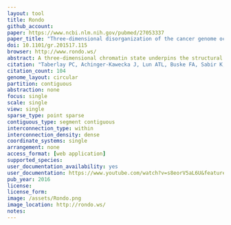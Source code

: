 ```yaml
---
layout: tool 
title: Rondo
github_account: 
paper: https://www.ncbi.nlm.nih.gov/pubmed/27053337
paper_title: "Three-dimensional disorganization of the cancer genome occurs coincident with long-range genetic and epigenetic alterations."
doi: 10.1101/gr.201517.115
browser: http://www.rondo.ws/
abstract: A three-dimensional chromatin state underpins the structural and functional basis of the genome by bringing regulatory elements and genes into close spatial proximity to ensure proper, cell-type-specific gene expression profiles. Here, we performed Hi-C chromosome conformation capture sequencing to investigate how three-dimensional chromatin organization is disrupted in the context of copy-number variation, long-range epigenetic remodeling, and atypical gene expression programs in prostate cancer. We find that cancer cells retain the ability to segment their genomes into megabase-sized topologically associated domains (TADs); however, these domains are generally smaller due to establishment of additional domain boundaries. Interestingly, a large proportion of the new cancer-specific domain boundaries occur at regions that display copy-number variation. Notably, a common deletion on 17p13.1 in prostate cancer spanning the TP53 tumor suppressor locus results in bifurcation of a single TAD into two distinct smaller TADs. Change in domain structure is also accompanied by novel cancer-specific chromatin interactions within the TADs that are enriched at regulatory elements such as enhancers, promoters, and insulators, and associated with alterations in gene expression. We also show that differential chromatin interactions across regulatory regions occur within long-range epigenetically activated or silenced regions of concordant gene activation or repression in prostate cancer. Finally, we present a novel visualization tool that enables integrated exploration of Hi-C interaction data, the transcriptome, and epigenome. This study provides new insights into the relationship between long-range epigenetic and genomic dysregulation and changes in higher-order chromatin interactions in cancer.
citation: "Taberlay PC, Achinger-Kawecka J, Lun ATL, Buske FA, Sabir K, Gould CM, et al. Three-dimensional disorganisation of the cancer genome occurs coincident with long range genetic and epigenetic alterations. Genome Res. genome.cshlp.org; 2016; doi:10.1101/gr.201517.115"
citation_count: 104
genome_layout: circular
partition: contiguous
abstraction: none
focus: single
scale: single
view: single
sparse_type: point sparse
contiguous_type: segment contiguous
interconnection_type: within
interconnection_density: dense
coordinate_systems: single
arrangement: none
access_format: [web application]
supported_species: 
user_documentation_availability: yes
user_documentation: https://www.youtube.com/watch?v=s8eorV5aL6U&feature=youtu.be
pub_year: 2016
license: 
license_form: 
image: /assets/Rondo.png
image_location: http://rondo.ws/
notes: 
---
```

